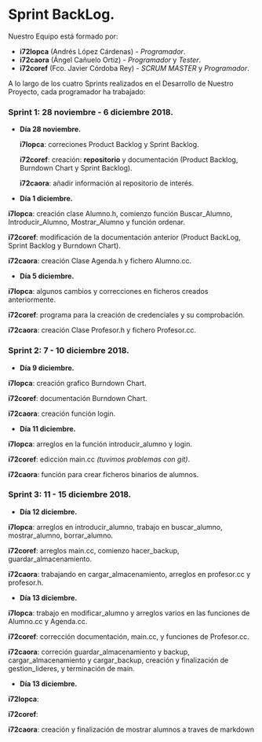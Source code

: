 # Sprint BackLog.

Nuestro Equipo está formado por:
- **i72lopca** (Andrés López Cárdenas) - _Programador_.
- **i72caora** (Ángel Cañuelo Ortiz) - _Programador_ y _Tester_.
- **i72coref** (Fco. Javier Córdoba Rey) - _SCRUM MASTER_  y _Programador_.


A lo largo de los cuatro Sprints realizados en el Desarrollo de Nuestro Proyecto, cada programador ha trabajado:

### Sprint 1: 28 noviembre - 6 diciembre 2018.
 - **Día 28 noviembre.**
 
   **i7lopca**: correciones Product Backlog y Sprint Backlog. 
   
   **i72coref**: creación: **repositorio** y documentación (Product Backlog, Burndown Chart y Sprint Backlog).
   
   **i72caora**: añadir información al repositorio de interés.
   
  - **Día 1 diciembre.**
  
   **i7lopca**: creación clase Alumno.h, comienzo función Buscar_Alumno, Introducir_Alumno, Mostrar_Alumno y  función ordenar.
   
   **i72coref**: modificación de la documentación anterior (Product BackLog, Sprint Backlog y Burndown Chart).
   
   **i72caora**: creación Clase Agenda.h y fichero Alumno.cc.
   
  - **Día 5 diciembre.**
  
   **i7lopca**: algunos cambios y correcciones en ficheros creados anteriormente.
   
   **i72coref**: programa para la creación de credenciales y su comprobación. 
   
   **i72caora**: creación Clase Profesor.h y fichero Profesor.cc.
   

### Sprint 2: 7 - 10 diciembre 2018.
   - **Día 9 diciembre.**
   
   **i7lopca**: creación grafico Burndown Chart.
   
   **i72coref**: documentación Burndown Chart.
   
   **i72caora**: creación función login.
   
   - **Día 11 diciembre.**
   
   **i7lopca**: arreglos en la función introducir_alumno y login.
   
   **i72coref**: edicción main.cc _(tuvimos problemas con git)_.
   
   **i72caora**: función para crear ficheros binarios de alumnos.
   
 
### Sprint 3: 11 - 15 diciembre 2018.

   - **Día 12 diciembre.**
   
   **i7lopca**: arreglos en introducir_alumno, trabajo en buscar_alumno, mostrar_alumno, borrar_alumno.
   
   **i72coref**: arreglos main.cc, comienzo hacer_backup, guardar_almacenamiento.
   
   **i72caora**: trabajando en cargar_almacenamiento, arreglos en profesor.cc y profesor.h.
   
   - **Día 13 diciembre.**
   
   **i7lopca**: trabajo en modificar_alumno y arreglos varios en las funciones de Alumno.cc y Agenda.cc.
   
   **i72coref**: corrección documentación, main.cc, y funciones de Profesor.cc.
   
   **i72caora**: correción guardar_almacenamiento y backup, cargar_almacenamiento y cargar_backup, creación y finalización de  gestion_lideres, y terminación de main.
   
   - **Día 13 diciembre.**
   
   **i72lopca**:
   
   **i72coref**:
   
   **i72caora**: creación y finalización de mostrar alumnos a traves de markdown
   
   
   
   
